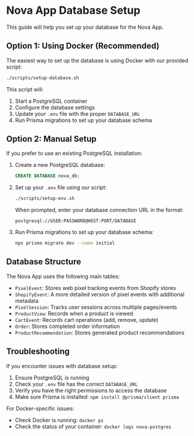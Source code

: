# Nova App Database Setup

This guide will help you set up your database for the Nova App.

## Option 1: Using Docker (Recommended)

The easiest way to set up the database is using Docker with our provided script:

```bash
./scripts/setup-database.sh
```

This script will:
1. Start a PostgreSQL container
2. Configure the database settings
3. Update your `.env` file with the proper `DATABASE_URL`
4. Run Prisma migrations to set up your database schema

## Option 2: Manual Setup

If you prefer to use an existing PostgreSQL installation:

1. Create a new PostgreSQL database:
   ```sql
   CREATE DATABASE nova_db;
   ```

2. Set up your `.env` file using our script:
   ```bash
   ./scripts/setup-env.sh
   ```
   When prompted, enter your database connection URL in the format:
   ```
   postgresql://USER:PASSWORD@HOST:PORT/DATABASE
   ```

3. Run Prisma migrations to set up your database schema:
   ```bash
   npx prisma migrate dev --name initial
   ```

## Database Structure

The Nova App uses the following main tables:

- `PixelEvent`: Stores web pixel tracking events from Shopify stores
- `ShopifyEvent`: A more detailed version of pixel events with additional metadata
- `PixelSession`: Tracks user sessions across multiple pages/events
- `ProductView`: Records when a product is viewed
- `CartEvent`: Records cart operations (add, remove, update)
- `Order`: Stores completed order information
- `ProductRecommendation`: Stores generated product recommendations

## Troubleshooting

If you encounter issues with database setup:

1. Ensure PostgreSQL is running
2. Check your `.env` file has the correct `DATABASE_URL`
3. Verify you have the right permissions to access the database
4. Make sure Prisma is installed: `npm install @prisma/client prisma`

For Docker-specific issues:
- Check Docker is running: `docker ps`
- Check the status of your container: `docker logs nova-postgres` 